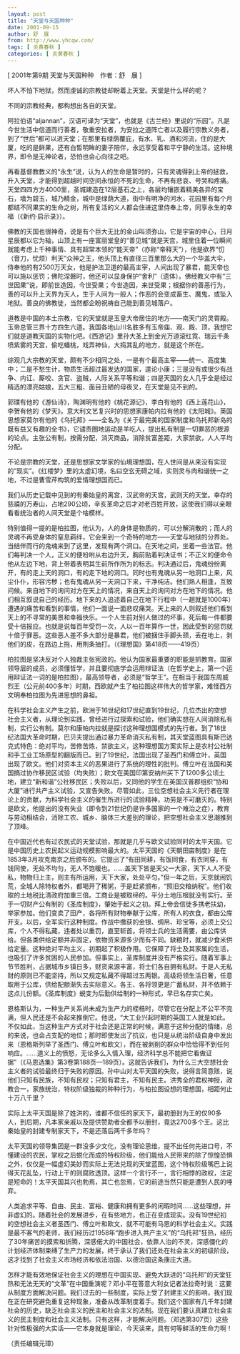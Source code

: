 ```yaml
---
layout: post
title: "天堂与天国种种"
date: 2001-09-15
author: 舒　展
from: http://www.yhcqw.com/
tags: [ 炎黄春秋 ]
categories: [ 炎黄春秋 ]
---
```



[ 2001年第9期 天堂与天国种种　作者：舒　展 ]

坏人不怕下地狱，然而虔诚的宗教徒却盼着上天堂。天堂是什么样的呢？

不同的宗教经典，都构想出各自的天堂。


阿拉伯语“aljannan”，汉语可译为“天堂”，也就是《古兰经》里说的“乐园”。凡是今世生活中信道而行善者，敬重安拉者，为安拉之道阵亡者以及履行宗教义务者，到了“世后”都可以进天堂；在那里有绿荫覆庇，有水、乳、酒和河流，住的是大厦，吃的是鲜果，还有白皙明眸的妻子陪伴，永远享受着和平宁静的生活。这种境界，即令是无神论者，恐怕也会心向往之吧。


再看基督教教义的“永生”说，认为人的生命是暂时的，只有灵魂得到上帝的拯救，升入天堂，才能得到超越时间空间永恒的不死的生命，不再有悲哀、号哭和疼痛。天堂四四方方4000里，圣城建造在12层基石之上，各层均镶嵌着精美各异的宝石，墙为碧玉，城乃精金，城中是绿荫大道，街中有明净的河水，花园里有每个月都结不同果实的生命之树，所有复活的义人都会住进这里侍奉上帝，同享永生的幸福（《新约·启示录》）。


佛教的天国也很神奇，说是有个巨大无比的金山叫须弥山，它是宇宙的中心，日月星辰都以它为轴，山顶上有一座富丽堂皇的“善见城”就是天宫，城里住着一位瞬间就能考虑上千种事情、具有超常本领的“能天帝”（亦称“帝释天”），他是欲界“忉（音刀，忧烦）利天”众神之王，他头顶上有直径三百里那么大的一个华盖大伞，侍奉他的有2500万天女，他是护法卫道的最高主宰，人间出现了暴君，能天帝也可以施以惩罚；佛陀涅磐时，他还可以显身保护“舍利”（遗体）。佛经教义中有“三世因果”说，即前世造因，今世受果；今世造因，来世受果；根据你的善恶行为，善的可以升上天界为天人，生于人间为一般人；作恶的会变成畜生、魔鬼，或坠入地狱。善良的佛教徒，当然都企盼祝祷自己能到善见城落户。


道教是中国的本土宗教，它的天堂就是玉皇大帝居住的地方——南天门的灵霄殿。玉帝总管三界十方四生六道。我国各地山川名胜多有玉帝庙、观、殿、顶，我想它们就是道教天国的实物化吧。《西游记》里孙大圣上到金光万道滚红霓、瑞云千条喷紫雾的天宫，偷吃蟠桃，戏弄神仙，大捣其乱的地方，就是这个所在。


综观几大宗教的天堂，颇有不少相同之处，一是有个最高主宰——统一、高度集中；二是不愁生计，物质生活超过最发达的国家，遑论小康；三是没有或很少有战争、内讧、厮咬、贪官、盗贼，人际关系平等和谐；四是天国的女人几乎全是经过精选的漂亮姑娘，五大三粗、面目丑陋的母夜叉，在天堂是见不到的。


郭璞有他的《游仙诗》，陶渊明有他的《桃花源记》，李白有他的《西上莲花山》，李贺有他的《梦天》。意大利文艺复兴时的思想家康帕内拉有他的《太阳城》。英国思想家莫尔有他的《乌托邦》——全名为《关于最完美的国家制度和乌托邦新岛的既有益又有趣的全书》，它谴责圈地运动是羊吃人，提出私有制是一切罪恶的根源的论点。主张公有制，按需分配，消灭商品，消除贫富差距，大家禁欲，人人平均分配。


不论是宗教的天堂，还是思想家文学家的仙境理想国，在人世间是从来没有实现的“现实”。《红楼梦》里的太虚幻境，名曰空玄无碍之域，实则灵与肉和谐统一之地，不过是曹雪芹构筑的爱情理想国而已。


我们从历史记载中见到的有秦始皇的离宫，汉武帝的天宫，武则天的天堂。幸存的慈禧的万寿山，占地290公顷，辛亥革命之后才对老百姓开放，这使我们得以亲眼看看统治者的人间天堂是个啥模样。


特别值得一提的是柏拉图，他认为，人的身体是物质的，可以分解消散的；而人的灵魂不再受身体的窒息羁绊，它会来到一个奇特的地方——天堂与地狱的分界处。当结伴而行的鬼魂来到了这里，发现有两个洞口。在天地之间，坐着一些法官。他们每判决一个人，正义的便吩咐从右边升天，胸前贴着判决证书；不正义的便命令他从左边下地，背上带着表明其生前所作所为的标志。判决通过后，鬼魂纷纷离开，有的走上天的洞口，有的走下地的洞口。同时也有鬼魂从另一地洞口上来，风尘仆仆，形容污秽；也有鬼魂从另一天洞口下来，干净纯洁。他们熟人相逢，互致问候。来自地下的询问对方在天上的情况，来自天上的询问对方在地下的情况。他们相互叙说自己的经历。地下来的人追述着自己在地下行程中（一趟就是1000年）遭遇的痛苦和看到的事情，他们一面说一面悲叹痛哭。天上来的人则叙述他们看到天上的不寻常的美景和幸福快乐。一个人生前对别人做过的坏事，死后每一件都要受十倍报应。也就是说每百年受罚一次，人以一百年算作一世，因此受到的惩罚就十倍于罪恶。这些恶人差不多大部分是暴君，他们被捆住手脚头颈，丢在地上，剥他们的皮，在路边上拖，用荆条抽打。（《理想国》第418页——419页）


柏拉图是坚决反对个人独裁主张宪政的。他认为国家最重要的职能是抓教育。国家领导层的成员，必须懂哲学，并且要彻底学会运用辩证法（在哲学史上，第一个运用辩证法一词的是柏拉图），最高领导者，必须是“哲学王”。在相当于我国东周威烈王（公元前400多年）时期，西欧就产生了柏拉图这样伟大的哲学家，难怪西方文明奉柏拉图为先进思想的鼻祖。


在科学社会主义产生之前，欧洲于16世纪和17世纪直到19世纪，几位杰出的空想社会主义者，从理论到实践，曾经进行过探索和试验，他们确实想在人间消除私有制，实行公有制。莫尔和康帕内拉就是探讨这种理想国模式的先行者。到了18世纪法国大革命时期，巴贝夫提出通过暴力革命消灭私有制，其天堂蓝图具有斯巴达克式特色：绝对平均，苦修苦炼，禁欲主义，这种理想国方案实际上是农村公社制和手工业工场原型的翻版而已。到了19世纪，法国出现了圣西门和傅立叶，英国出现了欧文。他们对资本主义的恶果进行了系统的理性的批判。傅立叶在法国和美国搞过协作移民区试验（均失败）；欧文在美国印第安纳州买下了1200多公顷土地，建立“新和谐”公社移民区；失败以后，又同他的学生在英国汉普郡组织“协和大厦”进行共产主义试验，又宣告失败。尽管如此，三位空想社会主义先行者在理论上的贡献，为科学社会主义的催生所进行的试验精神，功劳是不可磨灭的。特别是欧文，他提出的没有失业（即令到21世纪仍是许多国家的一个难治之症），教育与劳动相结合，消除工农、城乡、脑体三大差别的理论，把空想社会主义思潮推到了顶峰。


在中国近代也有过农民式的天堂试验，那就是几乎与欧文试验同时的太平天国。它是中国历史上农民起义运动规模影响最大的。太平天国的《天朝田亩制度》是在1853年3月攻克南京之后颁布的。它提出了“有田同耕，有饭同食，有衣同穿，有钱同使，无处不均匀，无人不饱暖也。……盖天下皆是天父一大家，天下人人不受私，物物归上主，则主有所运用，天下大家，处处平匀。”但一年之后，天京就闹饥荒，全城人除特权者外，都喝开了稀粥，于是赶紧颁布，“照旧交粮纳税”。他们收取的土地税比清政府加重三倍。工商业是被取缔的。平分土地压根就没有实行。至于一切财产公有制的《圣库制度》，肇始于起义之初。拜上帝会信徒多携老扶幼，举家参加。他们变卖了田产，各将所有财物奉献于公库，所有人的衣食，都由公库开支。以后，全军实行这种制度。作战中缴获的金银、绸帛、珍宝等，必须上交公库，个人不得私藏，违者处以重罚，直至斩首。将领士兵的生活需要，由公库供给。但各类供给定额并非固定，依物资来源多少而有不同。缺粮时，就减少食米供给定量。这种绝对平均主义，初期起了积极作用。它保障了将士及其家属的生活，也吸引了许多贫困的人民参加。但事实上，圣库制度并没有严格实行。随着军事上节节胜利，占据城市乡镇日多，财货来源丰富，将士们各自拥有私财。于是人无私财的原则已不能坚持，所以又规定私藏不得超过五两银。高级将领生活日奢，任意取用于公库，供给配额渐失去实际意义。各王、各将领更是广蓄私财，并不依赖于这点儿份额。《圣库制度》蜕变为后勤供给制的一种形式，早已名存实亡矣。


恩格斯认为，一种生产关系尚未成为生产力的桎梏时，尽管它在分配上不公平不完满，但人民还是不会起来推倒它。他说，“大工业兴起时期的英国工人就是如此。不仅如此，当这种生产方式对于社会还是正常的时候，满意于这种分配的情绪，总的来说，也会占支配的地位；那时即使发出了抗议，也只是从统治阶级自身中发出来（恩格斯列举了圣西门、傅立叶和欧文），而在被剥削的群众中恰恰得不到任何响应。……道义上的愤怒，无论多么入情入理，经济科学总不能把它看做证据”（《马恩选集》第3卷第188页—189页）。这就告诉我们，为什么三大空想社会主义者的试验最终归于失败的原因。孙中山对太平天国的失败，说得言简意赅，说他们只知有民族，不知有民权；只知有君主，不知有民主。洪秀全的君权神授，政教合一，家族统治，特权阶级独裁的种种行为，与柏拉图设想的理想国，相距何止十万八千里？


实际上太平天国是除了姓洪的，谁都不信任的家天下，最初册封为王的仅90多人，到后期，凡本家亲戚以及提供赞助者全都予以册封，竟达2700多个王。这比秦始皇的封建专制家天下，不是还落后两千多年吗？


太平天国的领导集团是一群没多少文化，没有理论思维，提不出任何先进口号，不懂建设的农民，掌权之后蜕化而成的特权阶级，他们能给人民带来的除了惊惶恐惧之外，仅仅是一幅虚幻美妙而实际上无法兑现的天堂蓝图，这个特权阶级嘴巴上说得天花乱坠，行动上干的则腐败透顶。这样一个言行不一，言行相悖的政权，注定是短命的！太平天国其兴也勃焉，其亡也忽焉，它的前途当然只能是遭到人民的唾弃。


人类追求平等、自由、民主、富裕、健康和拥有更多的闲暇时间……这些理想，并非虚幻的。随着社会的发展进步，在有些地方，也正在变成现实。没有19世纪初的空想社会主义者圣西门、傅立叶和欧文，就不可能有马恩的科学社会主义。实践是最不客气的老师，我们经历过1958年“跑步进入共产主义”的“乌托邦”狂热，经历了30年痛苦的摸索和折腾，深感偌大的中国社会，依靠人治的不灵，深感僵化的计划经济体制束缚了生产力的发展，终于承认了我们还处在社会主义的初级阶段，这才找到了社会主义市场经济和依法治国、以德治国这条康庄大道。


怎样才能有效地保证社会主义的理想在中国实现、避免大跃进的“乌托邦”的天堂狂热和无法无天的“文革”在中国重演呢？邓小平在答意大利女记者法拉奇时说：这要从制度方面解决问题。我们过去的一些制度，实际上受了封建主义的影响，我们现在正在研究避免重复这种现象，准备从改革制度着手。我们这个国家有几千年封建社会的历史，缺乏社会主义的民主和社会主义的法制。现在我们要认真建立社会主义的民主制度和社会主义法制。只有这样，才能解决问题。（邓选第307页）这些针对性极强的大实话——它本身就是理论，今天读来，具有何等鲜活的生命力啊！

（责任编辑元璋）


